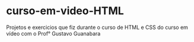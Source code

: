 # curso-em-video-HTML
Projetos e exercicios que fiz durante o curso de HTML e CSS do curso em vídeo com o Prof° Gustavo Guanabara
